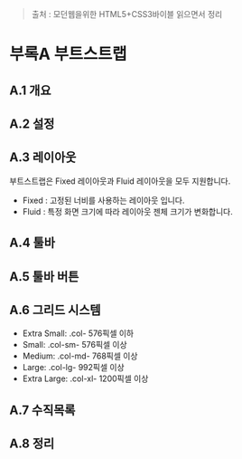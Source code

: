 > 출처 : 모던웹을위한 HTML5+CSS3바이블 읽으면서 정리

# 부록A 부트스트랩
## A.1 개요
## A.2 설정
## A.3 레이아웃
부트스트랩은 Fixed 레이아웃과 Fluid 레이아웃을 모두 지원합니다.

- Fixed : 고정된 너비를 사용하는 레이아웃 입니다.
- Fluid : 특정 화면 크기에 따라 레이아웃 젠체 크기가 변화합니다.

## A.4 툴바
## A.5 툴바 버튼
## A.6 그리드 시스템
- Extra Small: .col- 576픽셀 이하
- Small: .col-sm- 576픽셀 이상
- Medium: .col-md- 768픽셀 이상
- Large: .col-lg- 992픽셀 이상
- Extra Large: .col-xl- 1200픽셀 이상

## A.7 수직목록
## A.8 정리

